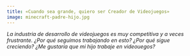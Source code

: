 ```yaml
---
title: «Cuando sea grande, quiero ser Creador de Videojuegos»
image: minecraft-padre-hijo.jpg
---
```


*La industria de desarrollo de videojuegos es muy competitiva y a veces frustrante. ¿Por qué seguimos trabajando en esto? ¿Por qué sigue creciendo? ¿Me gustaría que mi hijo trabaje en videouegos?*

<!--more-->
